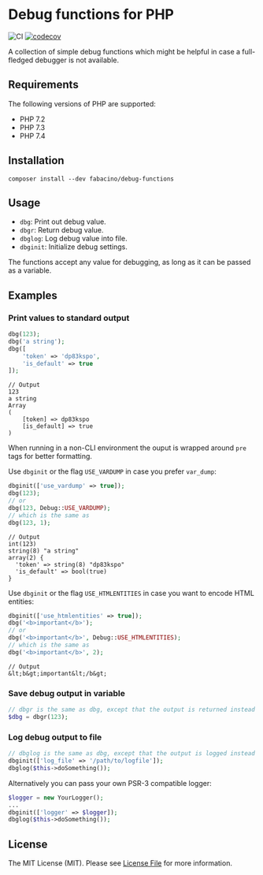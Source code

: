# Debug functions for PHP

![CI](https://github.com/fabacino/php-debug-functions/workflows/CI/badge.svg)
[![codecov](https://codecov.io/gh/fabacino/php-debug-functions/branch/master/graph/badge.svg)](https://codecov.io/gh/fabacino/php-debug-functions)

A collection of simple debug functions which might be helpful in case a full-fledged debugger is not available.

## Requirements

The following versions of PHP are supported:

* PHP 7.2
* PHP 7.3
* PHP 7.4

## Installation

```
composer install --dev fabacino/debug-functions
```

## Usage

* `dbg`: Print out debug value.
* `dbgr`: Return debug value.
* `dbglog`: Log debug value into file.
* `dbginit`: Initialize debug settings.

The functions accept any value for debugging, as long as it can be passed as a variable.

## Examples

### Print values to standard output

```php
dbg(123);
dbg('a string');
dbg([
    'token' => 'dp83kspo',
    'is_default' => true
]);
```

```
// Output
123
a string
Array
(
    [token] => dp83kspo
    [is_default] => true
)
```

When running in a non-CLI environment the ouput is wrapped around `pre` tags for better formatting.

Use `dbginit` or the flag `USE_VARDUMP` in case you prefer `var_dump`:

```php
dbginit(['use_vardump' => true]);
dbg(123);
// or
dbg(123, Debug::USE_VARDUMP);
// which is the same as
dbg(123, 1);
```

```
// Output
int(123)
string(8) "a string"
array(2) {
  'token' => string(8) "dp83kspo"
  'is_default' => bool(true)
}
```

Use `dbginit` or the flag `USE_HTMLENTITIES` in case you want to encode HTML entities:

```php
dbginit(['use_htmlentities' => true]);
dbg('<b>important</b>');
// or
dbg('<b>important</b>', Debug::USE_HTMLENTITIES);
// which is the same as
dbg('<b>important</b>', 2);
```

```
// Output
&lt;b&gt;important&lt;/b&gt;
```

### Save debug output in variable

```php
// dbgr is the same as dbg, except that the output is returned instead of printed.
$dbg = dbgr(123);
```

### Log debug output to file

```php
// dbglog is the same as dbg, except that the output is logged instead of printed.
dbginit(['log_file' => '/path/to/logfile']);
dbglog($this->doSomething());
```
 
Alternatively you can pass your own PSR-3 compatible logger:
 
```php
$logger = new YourLogger();
...
dbginit(['logger' => $logger]);
dbglog($this->doSomething());
```

## License

The MIT License (MIT). Please see [License File](https://github.com/fabacino/php-debug-functions/blob/master/LICENSE) for more information.
